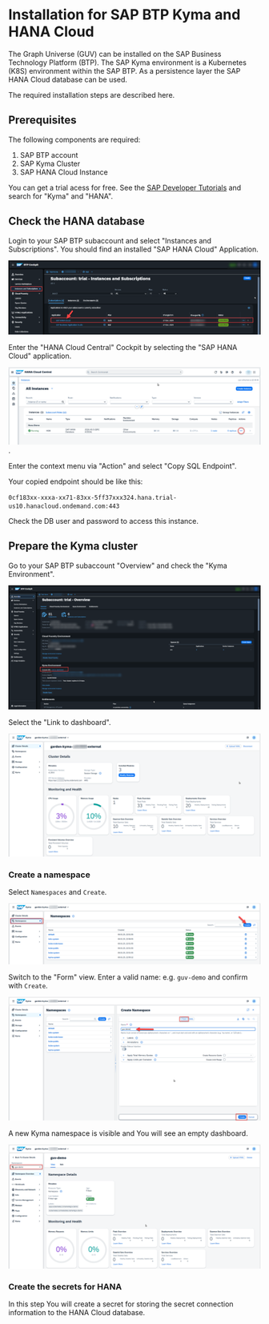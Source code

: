 # Installation for SAP BTP Kyma and HANA Cloud

The Graph Universe (GUV) can be installed on the SAP Business Technology Platform (BTP). The SAP Kyma environment is a Kubernetes (K8S) environment within the SAP BTP. As a persistence layer the SAP HANA Cloud database can be used. 

The required installation steps are described here.

## Prerequisites

The following components are required:

1. SAP BTP account
2. SAP Kyma Cluster
3. SAP HANA Cloud Instance

You can get a trial acess for free. See the [SAP Developer Tutorials](https://developers.sap.com/tutorial-navigator.html) and search for "Kyma" and "HANA".

## Check the HANA database

Login to your SAP BTP subaccount and select "Instances and Subscriptions". You should find an installed "SAP HANA Cloud" Application. 

![SAP BTP Instances](res/sap_btp_instances.png)

Enter the "HANA Cloud Central" Cockpit by selecting the "SAP HANA Cloud" application.

![SAP HANA Cloud Central Cockpit](res/sap_hana_cloud_central.png).

Enter the context menu via "Action" and select "Copy SQL Endpoint". 

Your copied endpoint should be like this:

`0cf183xx-xxxa-xx71-83xx-5ff37xxx324.hana.trial-us10.hanacloud.ondemand.com:443`

Check the DB user and password to access this instance.  


## Prepare the Kyma cluster

Go to your SAP BTP subaccount "Overview" and check the "Kyma Environment". 

![SAP BTP Kyma](res/sap_btp_kyma.png)

Select the "Link to dashboard".

![SAP Kyma Dashboard](res/sap_btp_kyma_dashboard.png)

### Create a namespace

Select `Namespaces` and `Create`. 

![SAP Kyma Namespaces](res/sap_btp_kyma_namespace.png)

Switch to the "Form" view. Enter a valid name: e.g. `guv-demo` and confirm with `Create`. 

![SAP Kyma Namespace creation](res/sap_btp_kyma_namespace_form.png)

A new Kyma namespace is visible and You will see an empty dashboard.

![SAP Kyma Namespace dashboard](res/sap_btp_kyma_namespace_dashboard.png)

### Create the secrets for HANA

In this step You will create a secret for storing the secret connection information to the HANA Cloud database.




